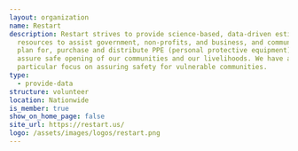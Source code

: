 ```yaml
---
layout: organization
name: Restart
description: Restart strives to provide science-based, data-driven estimates and
  resources to assist government, non-profits, and business, and communities to
  plan for, purchase and distribute PPE (personal protective equipment) to
  assure safe opening of our communities and our livelihoods. We have a
  particular focus on assuring safety for vulnerable communities.
type:
  - provide-data
structure: volunteer
location: Nationwide
is_member: true
show_on_home_page: false
site_url: https://restart.us/
logo: /assets/images/logos/restart.png
---
```

